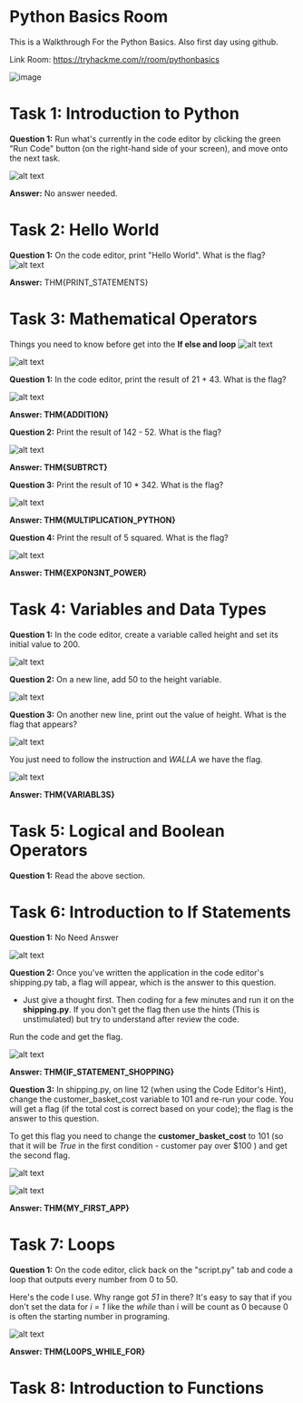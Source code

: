 # Python Basics Room

This is a Walkthrough For the Python Basics. Also first day using github. 

Link Room: https://tryhackme.com/r/room/pythonbasics

![image](https://github.com/user-attachments/assets/1147cfcf-126d-4737-9e70-4c43f66f1ec0)

# **Task 1: Introduction to Python** 


**Question 1:** Run what's currently in the code editor by clicking the green "Run Code" button (on the right-hand side of your screen), and move onto the next task.

![alt text](image-1.png) 

**Answer:** No answer needed.

# **Task 2: Hello World** 

**Question 1:** On the code editor, print "Hello World". What is the flag?
![alt text](image-2.png)

**Answer:** THM{PRINT_STATEMENTS} 

# **Task 3: Mathematical Operators** 

Things you need to know before get into the **If else and loop**
![alt text](image-4.png)

![alt text](image-5.png)


**Question 1:** In the code editor, print the result of 21 + 43. What is the flag?

![alt text](image-6.png)

**Answer: THM{ADDITI0N}**

**Question 2:** Print the result of 142 - 52. What is the flag?

![alt text](image-3.png)

**Answer: THM{SUBTRCT}**

**Question 3:** Print the result of 10 * 342. What is the flag?

![alt text](image-7.png)

**Answer: THM{MULTIPLICATION_PYTHON}**

**Question 4:** Print the result of 5 squared. What is the flag?

![alt text](image-8.png)

**Answer: THM{EXP0N3NT_POWER}**

# **Task 4: Variables and Data Types**

**Question 1:** In the code editor, create a variable called height and set its initial value to 200.

![alt text](image-9.png)

**Question 2:** On a new line, add 50 to the height variable.

![alt text](image-10.png)

**Question 3:** On another new line, print out the value of height. What is the flag that appears?

![alt text](image-11.png)

You just need to follow the instruction and *WALLA*  we have the flag.

![alt text](image-12.png)

**Answer: THM{VARIABL3S}**

# **Task 5: Logical and Boolean Operators**

**Question 1:** Read the above section.

# **Task 6:  Introduction to If Statements**

**Question 1:** No Need Answer

![alt text](image-13.png)

**Question 2:** Once you've written the application in the code editor's shipping.py tab, a flag will appear, which is the answer to this question.

- Just give a thought first. Then coding for a few minutes and run it on the **shipping.py**. If you don't get the flag then use the hints (This is unstimulated) but try to understand after review the code.



Run the code and get the flag. 

![alt text](image-15.png)

**Answer: THM{IF_STATEMENT_SHOPPING}**

**Question 3:** In shipping.py, on line 12 (when using the Code Editor's Hint), change the customer_basket_cost variable to 101 and re-run your code. You will get a flag (if the total cost is correct based on your code); the flag is the answer to this question.

To get this flag you need to change the **customer_basket_cost** to 101 (so that it will be *True* in the first condition - customer pay over $100 ) and get the second flag.

![alt text](image-16.png)

![alt text](image-14.png)

**Answer: THM{MY_FIRST_APP}**

# **Task 7: Loops**

**Question 1:** On the code editor, click back on the "script.py" tab and code a loop that outputs every number from 0 to 50.

Here's the code I use. Why range got *51* in there? It's easy to say that if you don't set the data for *i = 1* like the *while* than i will be count as 0 because 0 is often the starting number in programing.

![alt text](image-17.png)

**Answer: THM{L00PS_WHILE_FOR}** 

# **Task 8: Introduction to Functions**


